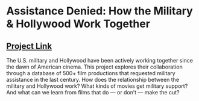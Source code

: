 # Assistance Denied: How the Military & Hollywood Work Together

## [Project Link](https://koffeeya.github.io/military-media/index.html)

The U.S. military and Hollywood have been actively working together since the dawn of American cinema. This project explores their collaboration through a database of 500+ film productions that requested military assistance in the last century. How does the relationship between the military and Hollywood work? What kinds of movies get military support? And what can we learn from films that do — or don’t — make the cut?
